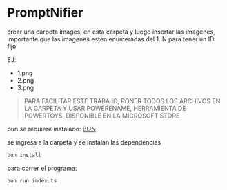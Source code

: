 # PromptNifier

crear una carpeta images, en esta carpeta y luego insertar las imagenes, importante que las imagenes esten enumeradas del 1..N para tener un ID fijo

EJ:
- 1.png
- 2.png
- 3.png

> PARA FACILITAR ESTE TRABAJO, PONER TODOS LOS ARCHIVOS EN LA CARPETA Y USAR POWERENAME, HERRAMIENTA DE POWERTOYS, DISPONIBLE EN LA MICROSOFT STORE

bun se requiere instalado:
[BUN](https://bun.sh/)

se ingresa a la carpeta y se instalan las dependencias

```bash
bun install
```

para correr el programa:

```bash
bun run index.ts
```

